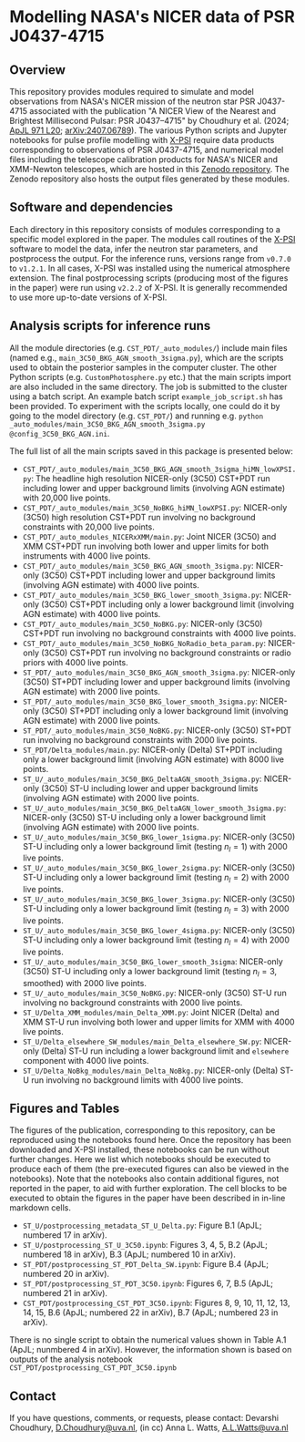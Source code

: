 # Modelling NASA's NICER data of PSR J0437-4715

## Overview

This repository provides modules required to simulate and model observations from NASA's NICER mission of the neutron star PSR J0437-4715 associated with the publication "A NICER View of the Nearest and Brightest Millisecond Pulsar: PSR J0437–4715" by Choudhury et al. (2024; [ApJL 971 L20](https://doi.org/10.3847/2041-8213/ad5a6f); [arXiv:2407.06789](https://doi.org/10.48550/arXiv.2407.06789)). The various Python scripts and Jupyter notebooks for pulse profile modelling with [X-PSI](https://github.com/xpsi-group/xpsi) require data products corresponding to observations of PSR J0437-4715, and numerical model files including the telescope calibration products for NASA's NICER and XMM-Newton telescopes, which are hosted in this [Zenodo repository](https://zenodo.org/records/13766753). The Zenodo repository also hosts the output files generated by these modules. 


## Software and dependencies

Each directory in this repository consists of modules corresponding to a specific model explored in the paper. The modules call routines of the [X-PSI](https://github.com/xpsi-group/xpsi) software to model the data, infer the neutron star parameters, and postprocess the output. For the inference runs, versions range from `v0.7.0` to `v1.2.1`. In all cases, X-PSI was installed using the numerical atmosphere extension. The final postprocessing scripts (producing most of the figures in the paper) were run using `v2.2.2` of X-PSI. It is generally recommended to use more up-to-date versions of X-PSI.

## Analysis scripts for inference runs

All the module directories (e.g. ``CST_PDT/_auto_modules/``) include main files (named e.g., ``main_3C50_BKG_AGN_smooth_3sigma.py``), which are the scripts used to obtain the posterior samples in the computer cluster. The other Python scripts (e.g. ``CustomPhotosphere.py`` etc.) that the main scripts import are also included in the same directory. The job is submitted to the cluster using a batch script. An example batch script ``example_job_script.sh`` has been provided. To experiment with the scripts locally, one could do it by going to the model directory (e.g. ``CST_PDT/``) and running e.g. ``python _auto_modules/main_3C50_BKG_AGN_smooth_3sigma.py @config_3C50_BKG_AGN.ini``.

The full list of all the main scripts saved in this package is presented below:

* ``CST_PDT/_auto_modules/main_3C50_BKG_AGN_smooth_3sigma_hiMN_lowXPSI.py``: The headline high resolution NICER-only (3C50) CST+PDT run including lower and upper background limits (involving AGN estimate) with 20,000 live points.
* ``CST_PDT/_auto_modules/main_3C50_NoBKG_hiMN_lowXPSI.py``: NICER-only (3C50) high resolution CST+PDT run involving no background constraints with 20,000 live points.
* ``CST_PDT/_auto_modules_NICERxXMM/main.py``: Joint NICER (3C50) and XMM CST+PDT run involving both lower and upper limits for both instruments with 4000 live points.
* ``CST_PDT/_auto_modules/main_3C50_BKG_AGN_smooth_3sigma.py``: NICER-only (3C50) CST+PDT including lower and upper background limits (involving AGN estimate) with 4000 live points.
* ``CST_PDT/_auto_modules/main_3C50_BKG_lower_smooth_3sigma.py``: NICER-only (3C50) CST+PDT including only a lower background limit (involving AGN estimate) with 4000 live points.
* ``CST_PDT/_auto_modules/main_3C50_NoBKG.py``: NICER-only (3C50) CST+PDT run involving no background constraints with 4000 live points.
* ``CST_PDT/_auto_modules/main_3C50_NoBKG_NoRadio_beta_param.py``: NICER-only (3C50) CST+PDT run involving no background constraints or radio priors with 4000 live points.
* ``ST_PDT/_auto_modules/main_3C50_BKG_AGN_smooth_3sigma.py``: NICER-only (3C50) ST+PDT including lower and upper background limits (involving AGN estimate) with 2000 live points.
* ``ST_PDT/_auto_modules/main_3C50_BKG_lower_smooth_3sigma.py``: NICER-only (3C50) ST+PDT including only a lower background limit (involving AGN estimate) with 2000 live points.
* ``ST_PDT/_auto_modules/main_3C50_NoBKG.py``: NICER-only (3C50) ST+PDT run involving no background constraints with 2000 live points.
* ``ST_PDT/Delta_modules/main.py``: NICER-only (Delta) ST+PDT including only a lower background limit (involving AGN estimate) with 8000 live points.
* ``ST_U/_auto_modules/main_3C50_BKG_DeltaAGN_smooth_3sigma.py``: NICER-only (3C50) ST-U including lower and upper background limits (involving AGN estimate) with 2000 live points.
* ``ST_U/_auto_modules/main_3C50_BKG_DeltaAGN_lower_smooth_3sigma.py``: NICER-only (3C50) ST-U including only a lower background limit (involving AGN estimate) with 2000 live points.
* ``ST_U/_auto_modules/main_3C50_BKG_lower_1sigma.py``: NICER-only (3C50) ST-U including only a lower background limit (testing $n_l = 1$) with 2000 live points. 
* ``ST_U/_auto_modules/main_3C50_BKG_lower_2sigma.py``: NICER-only (3C50) ST-U including only a lower background limit (testing $n_l = 2$) with 2000 live points. 
* ``ST_U/_auto_modules/main_3C50_BKG_lower_3sigma.py``: NICER-only (3C50) ST-U including only a lower background limit (testing $n_l = 3$) with 2000 live points. 
* ``ST_U/_auto_modules/main_3C50_BKG_lower_4sigma.py``: NICER-only (3C50) ST-U including only a lower background limit (testing $n_l = 4$) with 2000 live points. 
* ``ST_U/_auto_modules/main_3C50_BKG_lower_smooth_3sigma``: NICER-only (3C50) ST-U including only a lower background limit (testing $n_l = 3$, smoothed) with 2000 live points. 
* ``ST_U/_auto_modules/main_3C50_NoBKG.py``: NICER-only (3C50) ST-U run involving no background constraints with 2000 live points.
* ``ST_U/Delta_XMM_modules/main_Delta_XMM.py``: Joint NICER (Delta) and XMM ST-U run involving both lower and upper limits for XMM with 4000 live points.
* ``ST_U/Delta_elsewhere_SW_modules/main_Delta_elsewhere_SW.py``: NICER-only (Delta) ST-U run including a lower background limit and ``elsewhere`` component with 4000 live points.
* ``ST_U/Delta_NoBkg_modules/main_Delta_NoBkg.py``: NICER-only (Delta) ST-U run involving no background limits with 4000 live points.

## Figures and Tables

The figures of the publication, corresponding to this repository, can be reproduced using the notebooks found here. Once the repository has been downloaded and X-PSI installed, these notebooks can be run without further changes. Here we list which notebooks should be executed to produce each of them (the pre-executed figures can also be viewed in the notebooks). Note that the notebooks also contain additional figures, not reported in the paper, to aid with further exploration. The cell blocks to be executed to obtain the figures in the paper have been described in in-line markdown cells.
* ``ST_U/postprocessing_metadata_ST_U_Delta.py``: Figure B.1 (ApJL; numbered 17 in arXiv).
* ``ST_U/postprocessing_ST_U_3C50.ipynb``: Figures 3, 4, 5, B.2 (ApJL; numbered 18 in arXiv), B.3 (ApJL; numbered 10 in arXiv).
* ``ST_PDT/postprocessing_ST_PDT_Delta_SW.ipynb``: Figure B.4 (ApJL; numbered 20 in arXiv).
* ``ST_PDT/postprocessing_ST_PDT_3C50.ipynb``: Figures 6, 7, B.5 (ApJL; numbered 21 in arXiv).
* ``CST_PDT/postprocessing_CST_PDT_3C50.ipynb``: Figures 8, 9, 10, 11, 12, 13, 14, 15, B.6 (ApJL; numbered 22 in arXiv), B.7 (ApJL; numbered 23 in arXiv).

There is no single script to obtain the numerical values shown in Table A.1 (ApJL; nunmbered 4 in arXiv). However, the information shown is based on outputs of the analysis notebook ``CST_PDT/postprocessing_CST_PDT_3C50.ipynb``

## Contact

If you have questions, comments, or requests, please contact:
Devarshi Choudhury, D.Choudhury@uva.nl,
(in cc) Anna L. Watts, A.L.Watts@uva.nl
